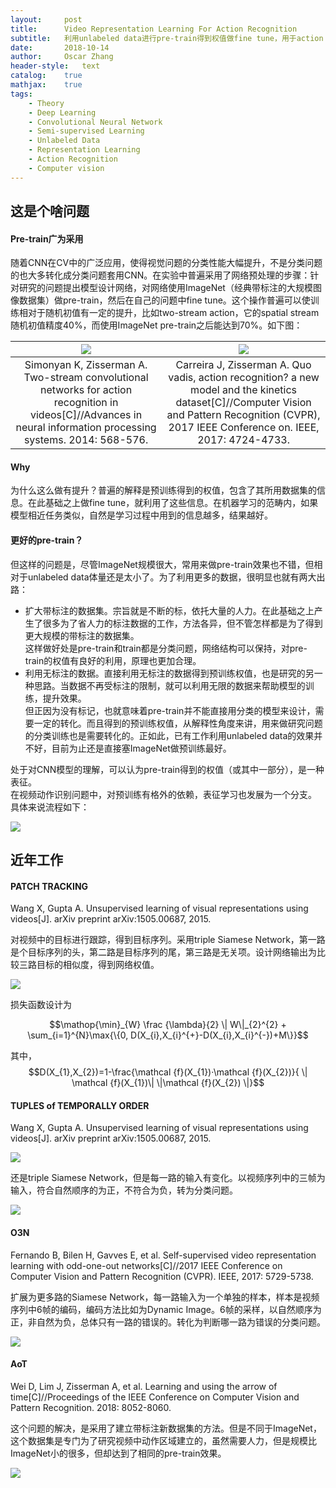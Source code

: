 ```yaml
---
layout:     post
title:      Video Representation Learning For Action Recognition
subtitle:   利用unlabeled data进行pre-train得到权值做fine tune，用于action recognition
date:       2018-10-14
author:     Oscar Zhang
header-style:   text
catalog:    true
mathjax:    true
tags:
    - Theory
    - Deep Learning
    - Convolutional Neural Network 
    - Semi-supervised Learning
    - Unlabeled Data
    - Representation Learning
    - Action Recognition
    - Computer vision
---
```


## 这是个啥问题

#### Pre-train广为采用

随着CNN在CV中的广泛应用，使得视觉问题的分类性能大幅提升，不是分类问题的也大多转化成分类问题套用CNN。在实验中普遍采用了网络预处理的步骤：针对研究的问题提出模型设计网络，对网络使用ImageNet（经典带标注的大规模图像数据集）做pre-train，然后在自己的问题中fine tune。这个操作普遍可以使训练相对于随机初值有一定的提升，比如two-stream action，它的spatial stream随机初值精度40%，而使用ImageNet pre-train之后能达到70%。如下图：

|![][1]|![][2]| 
|:---:|:---:|
|Simonyan K, Zisserman A. Two-stream convolutional networks for action recognition in videos[C]//Advances in neural information processing systems. 2014: 568-576.|Carreira J, Zisserman A. Quo vadis, action recognition? a new model and the kinetics dataset[C]//Computer Vision and Pattern Recognition (CVPR), 2017 IEEE Conference on. IEEE, 2017: 4724-4733.|

#### Why

为什么这么做有提升？普遍的解释是预训练得到的权值，包含了其所用数据集的信息。在此基础之上做fine tune，就利用了这些信息。在机器学习的范畴内，如果模型相近任务类似，自然是学习过程中用到的信息越多，结果越好。

#### 更好的pre-train？

但这样的问题是，尽管ImageNet规模很大，常用来做pre-train效果也不错，但相对于unlabeled data体量还是太小了。为了利用更多的数据，很明显也就有两大出路：

- 扩大带标注的数据集。宗旨就是不断的标，依托大量的人力。在此基础之上产生了很多为了省人力的标注数据的工作，方法各异，但不管怎样都是为了得到更大规模的带标注的数据集。      
这样做好处是pre-train和train都是分类问题，网络结构可以保持，对pre-train的权值有良好的利用，原理也更加合理。
- 利用无标注的数据。直接利用无标注的数据得到预训练权值，也是研究的另一种思路。当数据不再受标注的限制，就可以利用无限的数据来帮助模型的训练，提升效果。        
但正因为没有标记，也就意味着pre-train并不能直接用分类的模型来设计，需要一定的转化。而且得到的预训练权值，从解释性角度来讲，用来做研究问题的分类训练也是需要转化的。正如此，已有工作利用unlabeled data的效果并不好，目前为止还是直接塞ImageNet做预训练最好。

处于对CNN模型的理解，可以认为pre-train得到的权值（或其中一部分），是一种表征。       
在视频动作识别问题中，对预训练有格外的依赖，表征学习也发展为一个分支。     
具体来说流程如下：

![][3]

## 近年工作

#### PATCH TRACKING

Wang X, Gupta A. Unsupervised learning of visual representations using videos[J]. arXiv preprint arXiv:1505.00687, 2015.

对视频中的目标进行跟踪，得到目标序列。采用triple Siamese Network，第一路是个目标序列的头，第二路是目标序列的尾，第三路是无关项。设计网络输出为比较三路目标的相似度，得到网络权值。     

![][6]

损失函数设计为

$$\mathop{\min}_{W} \frac {\lambda}{2}  \| W\|_{2}^{2} + \sum_{i=1}^{N}\max{\{0, D(X_{i},X_{i}^{+}-D(X_{i},X_{i}^{-})+M\}}$$

其中，$$D(X_{1},X_{2})=1-\frac{\mathcal {f}(X_{1})·\mathcal {f}(X_{2})}{ \| \mathcal {f}(X_{1})\| \|\mathcal {f}(X_{2}) \|}$$

#### TUPLES of TEMPORALLY ORDER

Wang X, Gupta A. Unsupervised learning of visual representations using videos[J]. arXiv preprint arXiv:1505.00687, 2015.

![][9]

还是triple Siamese Network，但是每一路的输入有变化。以视频序列中的三帧为输入，符合自然顺序的为正，不符合为负，转为分类问题。

![][10]

#### O3N

Fernando B, Bilen H, Gavves E, et al. Self-supervised video representation learning with odd-one-out networks[C]//2017 IEEE Conference on Computer Vision and Pattern Recognition (CVPR). IEEE, 2017: 5729-5738.

扩展为更多路的Siamese Network，每一路输入为一个单独的样本，样本是视频序列中6帧的编码，编码方法比如为Dynamic Image。6帧的采样，以自然顺序为正，非自然为负，总体只有一路的错误的。转化为判断哪一路为错误的分类问题。

![][4]

#### AoT

Wei D, Lim J, Zisserman A, et al. Learning and using the arrow of time[C]//Proceedings of the IEEE Conference on Computer Vision and Pattern Recognition. 2018: 8052-8060.

这个问题的解决，是采用了建立带标注新数据集的方法。但是不同于ImageNet，这个数据集是专门为了研究视频中动作区域建立的，虽然需要人力，但是规模比ImageNet小的很多，但却达到了相同的pre-train效果。

![][5]







[1]: https://raw.githubusercontent.com/zbhoscar/zbhoscar.github.io/master/img/in-post/post-video-rep/1.png
[2]: https://raw.githubusercontent.com/zbhoscar/zbhoscar.github.io/master/img/in-post/post-video-rep/2.png
[3]: https://raw.githubusercontent.com/zbhoscar/zbhoscar.github.io/master/img/in-post/post-video-rep/3.png
[4]: https://raw.githubusercontent.com/zbhoscar/zbhoscar.github.io/master/img/in-post/post-video-rep/4.png
[5]: https://raw.githubusercontent.com/zbhoscar/zbhoscar.github.io/master/img/in-post/post-video-rep/5.png
[6]: https://raw.githubusercontent.com/zbhoscar/zbhoscar.github.io/master/img/in-post/post-video-rep/6.png
[7]: https://raw.githubusercontent.com/zbhoscar/zbhoscar.github.io/master/img/in-post/post-video-rep/7.png
[8]: https://raw.githubusercontent.com/zbhoscar/zbhoscar.github.io/master/img/in-post/post-video-rep/8.png
[9]: https://raw.githubusercontent.com/zbhoscar/zbhoscar.github.io/master/img/in-post/post-video-rep/9.png
[10]: https://raw.githubusercontent.com/zbhoscar/zbhoscar.github.io/master/img/in-post/post-video-rep/10.png
